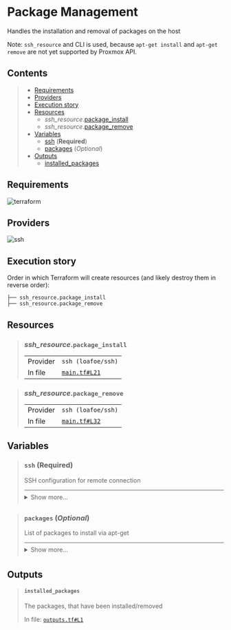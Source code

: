# Package Management

Handles the installation and removal of packages on the host

Note: `ssh_resource` and CLI is used, because `apt-get install`
and `apt-get remove` are not yet supported by Proxmox API.

## Contents

<blockquote><!-- contents:start -->

- [Requirements](#requirements)
- [Providers](#providers)
- [Execution story](#execution-story)
- [Resources](#resources)
  - _ssh_resource_.[package_install](#ssh_resourcepackage_install)
  - _ssh_resource_.[package_remove](#ssh_resourcepackage_remove)
- [Variables](#variables)
  - [ssh](#ssh-required) (**Required**)
  - [packages](#packages-optional) (*Optional*)
- [Outputs](#outputs)
  - [installed_packages](#installed_packages)
</blockquote><!-- contents:end -->

## Requirements
  
![terraform](https://img.shields.io/badge/terraform->=1.8.0-d3287d?logo=terraform)

## Providers
  
![ssh](https://img.shields.io/badge/ssh-2.7.0-4fa4f9)

## Execution story

Order in which Terraform will create resources (and likely destroy them in reverse order):
```
├── ssh_resource.package_install
├── ssh_resource.package_remove
```

## Resources
  
<blockquote><!-- resource:"ssh_resource.package_install":start -->

### _ssh_resource_.`package_install`
      
  <table>
    <tr>
      <td>Provider</td>
      <td><code>ssh (loafoe/ssh)</code></td>
    </tr>
    <tr>
      <td>In file</td>
      <td><a href="./main.tf#L21"><code>main.tf#L21</code></a></td>
    </tr>
  </table>
</blockquote><!-- resource:"ssh_resource.package_install":end -->
<blockquote><!-- resource:"ssh_resource.package_remove":start -->

### _ssh_resource_.`package_remove`
      
  <table>
    <tr>
      <td>Provider</td>
      <td><code>ssh (loafoe/ssh)</code></td>
    </tr>
    <tr>
      <td>In file</td>
      <td><a href="./main.tf#L32"><code>main.tf#L32</code></a></td>
    </tr>
  </table>
</blockquote><!-- resource:"ssh_resource.package_remove":end -->

## Variables
  
<blockquote><!-- variable:"ssh":start -->

### `ssh` (**Required**)

SSH configuration for remote connection

<details style="border-top-color: inherit; border-top-width: 0.1em; border-top-style: solid; padding-top: 0.5em; padding-bottom: 0.5em;">
  <summary>Show more...</summary>

  **Type**:
  ```hcl
  object({
    host    = string
    user    = string
    id_file = optional(string, "~/.ssh/id_rsa")
  })
  ```
  In file: <a href="./variables.tf#L1"><code>variables.tf#L1</code></a>

</details>
</blockquote><!-- variable:"ssh":end -->
<blockquote><!-- variable:"packages":start -->

### `packages` (*Optional*)

List of packages to install via apt-get

<details style="border-top-color: inherit; border-top-width: 0.1em; border-top-style: solid; padding-top: 0.5em; padding-bottom: 0.5em;">
  <summary>Show more...</summary>

  **Type**:
  ```hcl
  list(string)
  ```
  **Default**:
  ```json
  []
  ```
  In file: <a href="./variables.tf#L14"><code>variables.tf#L14</code></a>

</details>
</blockquote><!-- variable:"packages":end -->

## Outputs
  
<blockquote><!-- output:"installed_packages":start -->

#### `installed_packages`

The packages, that have been installed/removed

In file: <a href="./outputs.tf#L1"><code>outputs.tf#L1</code></a>
</blockquote><!-- output:"installed_packages":end -->